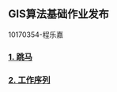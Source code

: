 ## GIS算法基础作业发布

10170354-程乐嘉

### [1. 跳马](https://terasassin.github.io/tasks/ex1/jumpma.html)
### [2. 工作序列](https://terasassin.github.io/tasks/ex1/工作序列.html)

